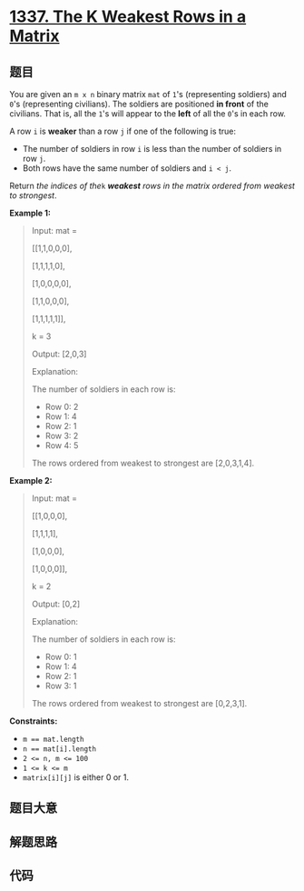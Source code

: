 # [1337. The K Weakest Rows in a Matrix](https://leetcode.com/problems/the-k-weakest-rows-in-a-matrix/)

## 题目

You are given an `m x n` binary matrix `mat` of `1`'s (representing soldiers)
and `0`'s (representing civilians). The soldiers are positioned **in front**
of the civilians. That is, all the `1`'s will appear to the **left** of all
the `0`'s in each row.

A row `i` is **weaker** than a row `j` if one of the following is true:

  * The number of soldiers in row `i` is less than the number of soldiers in row `j`.
  * Both rows have the same number of soldiers and `i < j`.

Return _the indices of the_`k` _**weakest** rows in the matrix ordered from
weakest to strongest_.



**Example 1:**

> Input: mat = 
> 
> [[1,1,0,0,0],
> 
>  [1,1,1,1,0],
> 
>  [1,0,0,0,0],
> 
>  [1,1,0,0,0],
> 
>  [1,1,1,1,1]], 
> 
> k = 3
> 
> Output: [2,0,3]
> 
> Explanation: 
> 
> The number of soldiers in each row is: 
> - Row 0: 2 
> - Row 1: 4 
> - Row 2: 1 
> - Row 3: 2 
> - Row 4: 5 
> 
> The rows ordered from weakest to strongest are [2,0,3,1,4].

**Example 2:**

> Input: mat = 
> 
> [[1,0,0,0],
> 
>  [1,1,1,1],
> 
>  [1,0,0,0],
> 
>  [1,0,0,0]], 
> 
> k = 2
> 
> Output: [0,2]
> 
> Explanation: 
> 
> The number of soldiers in each row is: 
> - Row 0: 1 
> - Row 1: 4 
> - Row 2: 1 
> - Row 3: 1 
> 
> The rows ordered from weakest to strongest are [0,2,3,1].

**Constraints:**

  * `m == mat.length`
  * `n == mat[i].length`
  * `2 <= n, m <= 100`
  * `1 <= k <= m`
  * `matrix[i][j]` is either 0 or 1.


## 题目大意

## 解题思路

## 代码

```javascript

```


